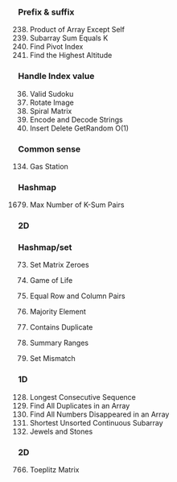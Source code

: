 ### Prefix & suffix
238. Product of Array Except Self
560. Subarray Sum Equals K
724. Find Pivot Index
1732. Find the Highest Altitude


### Handle Index value
36. Valid Sudoku
48. Rotate Image
54. Spiral Matrix
271. Encode and Decode Strings
380. Insert Delete GetRandom O(1)


### Common sense
134. Gas Station


### Hashmap
1679. Max Number of K-Sum Pairs


### 2D
### Hashmap/set
73. Set Matrix Zeroes
289. Game of Life
2352. Equal Row and Column Pairs






169. Majority Element
217. Contains Duplicate
228. Summary Ranges
645. Set Mismatch
### 1D
128. Longest Consecutive Sequence
442. Find All Duplicates in an Array
448. Find All Numbers Disappeared in an Array
581. Shortest Unsorted Continuous Subarray
771. Jewels and Stones

### 2D 

766. Toeplitz Matrix

